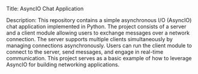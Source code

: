 
Title: AsyncIO Chat Application

Description:
This repository contains a simple asynchronous I/O (AsyncIO) chat application implemented in Python. The project consists of a server and a client module allowing users to exchange messages over a network connection. The server supports multiple clients simultaneously by managing connections asynchronously. Users can run the client module to connect to the server, send messages, and engage in real-time communication. This project serves as a basic example of how to leverage AsyncIO for building networking applications.
